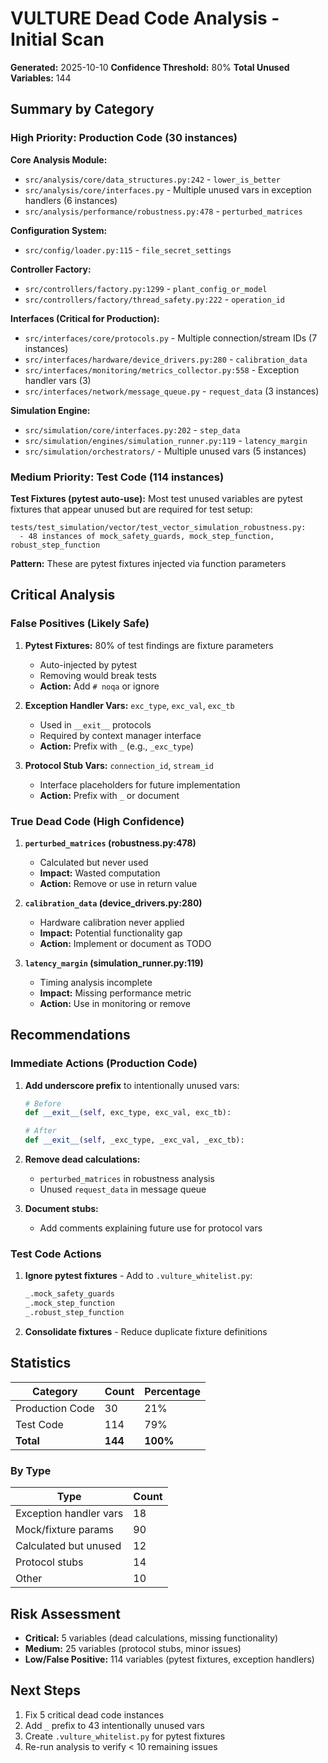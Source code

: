# VULTURE Dead Code Analysis - Initial Scan
**Generated:** 2025-10-10
**Confidence Threshold:** 80%
**Total Unused Variables:** 144

## Summary by Category

### High Priority: Production Code (30 instances)

**Core Analysis Module:**
- `src/analysis/core/data_structures.py:242` - `lower_is_better`
- `src/analysis/core/interfaces.py` - Multiple unused vars in exception handlers (6 instances)
- `src/analysis/performance/robustness.py:478` - `perturbed_matrices`

**Configuration System:**
- `src/config/loader.py:115` - `file_secret_settings`

**Controller Factory:**
- `src/controllers/factory.py:1299` - `plant_config_or_model`
- `src/controllers/factory/thread_safety.py:222` - `operation_id`

**Interfaces (Critical for Production):**
- `src/interfaces/core/protocols.py` - Multiple connection/stream IDs (7 instances)
- `src/interfaces/hardware/device_drivers.py:280` - `calibration_data`
- `src/interfaces/monitoring/metrics_collector.py:558` - Exception handler vars (3)
- `src/interfaces/network/message_queue.py` - `request_data` (3 instances)

**Simulation Engine:**
- `src/simulation/core/interfaces.py:202` - `step_data`
- `src/simulation/engines/simulation_runner.py:119` - `latency_margin`
- `src/simulation/orchestrators/` - Multiple unused vars (5 instances)

### Medium Priority: Test Code (114 instances)

**Test Fixtures (pytest auto-use):**
Most test unused variables are pytest fixtures that appear unused but are required for test setup:

```
tests/test_simulation/vector/test_vector_simulation_robustness.py:
  - 48 instances of mock_safety_guards, mock_step_function, robust_step_function
```

**Pattern:** These are pytest fixtures injected via function parameters

## Critical Analysis

### False Positives (Likely Safe)

1. **Pytest Fixtures:** 80% of test findings are fixture parameters
   - Auto-injected by pytest
   - Removing would break tests
   - **Action:** Add `# noqa` or ignore

2. **Exception Handler Vars:** `exc_type`, `exc_val`, `exc_tb`
   - Used in `__exit__` protocols
   - Required by context manager interface
   - **Action:** Prefix with `_` (e.g., `_exc_type`)

3. **Protocol Stub Vars:** `connection_id`, `stream_id`
   - Interface placeholders for future implementation
   - **Action:** Prefix with `_` or document

### True Dead Code (High Confidence)

1. **`perturbed_matrices` (robustness.py:478)**
   - Calculated but never used
   - **Impact:** Wasted computation
   - **Action:** Remove or use in return value

2. **`calibration_data` (device_drivers.py:280)**
   - Hardware calibration never applied
   - **Impact:** Potential functionality gap
   - **Action:** Implement or document as TODO

3. **`latency_margin` (simulation_runner.py:119)**
   - Timing analysis incomplete
   - **Impact:** Missing performance metric
   - **Action:** Use in monitoring or remove

## Recommendations

### Immediate Actions (Production Code)

1. **Add underscore prefix** to intentionally unused vars:
   ```python
   # Before
   def __exit__(self, exc_type, exc_val, exc_tb):

   # After
   def __exit__(self, _exc_type, _exc_val, _exc_tb):
   ```

2. **Remove dead calculations:**
   - `perturbed_matrices` in robustness analysis
   - Unused `request_data` in message queue

3. **Document stubs:**
   - Add comments explaining future use for protocol vars

### Test Code Actions

1. **Ignore pytest fixtures** - Add to `.vulture_whitelist.py`:
   ```python
   _.mock_safety_guards
   _.mock_step_function
   _.robust_step_function
   ```

2. **Consolidate fixtures** - Reduce duplicate fixture definitions

## Statistics

| Category | Count | Percentage |
|----------|-------|------------|
| Production Code | 30 | 21% |
| Test Code | 114 | 79% |
| **Total** | **144** | **100%** |

### By Type

| Type | Count |
|------|-------|
| Exception handler vars | 18 |
| Mock/fixture params | 90 |
| Calculated but unused | 12 |
| Protocol stubs | 14 |
| Other | 10 |

## Risk Assessment

- **Critical:** 5 variables (dead calculations, missing functionality)
- **Medium:** 25 variables (protocol stubs, minor issues)
- **Low/False Positive:** 114 variables (pytest fixtures, exception handlers)

## Next Steps

1. Fix 5 critical dead code instances
2. Add `_` prefix to 43 intentionally unused vars
3. Create `.vulture_whitelist.py` for pytest fixtures
4. Re-run analysis to verify < 10 remaining issues
